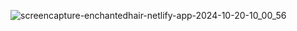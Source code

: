 ![screencapture-enchantedhair-netlify-app-2024-10-20-10_00_56](https://github.com/user-attachments/assets/c6313ae1-2f94-4dea-9033-8c72cdaae0bb)
